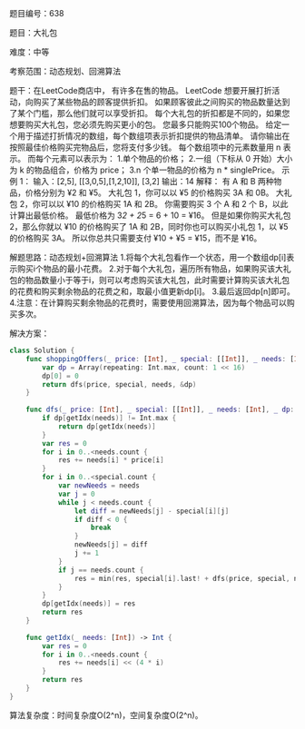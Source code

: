 题目编号：638

题目：大礼包

难度：中等

考察范围：动态规划、回溯算法

题干：在LeetCode商店中， 有许多在售的物品。
LeetCode 想要开展打折活动，向购买了某些物品的顾客提供折扣。
如果顾客彼此之间购买的物品数量达到了某个门槛，那么他们就可以享受折扣。
每个大礼包的折扣都是不同的，如果您想要购买大礼包，您必须先购买更小的包。
您最多只能购买100个物品。
给定一个用于描述打折情况的数组，每个数组项表示折扣提供的物品清单。
请你输出在按照最佳价格购买完物品后，您将支付多少钱。
每个数组项中的元素数量用 n 表示。
而每个元素可以表示为：
1.单个物品的价格；
2.一组（下标从 0 开始）大小为 k 的物品组合，价格为 price；
3.n 个单一物品的价格为 n * singlePrice。
示例 1：
输入：[2,5], [[3,0,5],[1,2,10]], [3,2]
输出：14
解释：
有 A 和 B 两种物品，价格分别为 ¥2 和 ¥5。
大礼包 1，你可以以 ¥5 的价格购买 3A 和 0B。
大礼包 2，你可以以 ¥10 的价格购买 1A 和 2B。
你需要购买 3 个 A 和 2 个 B，以此计算出最低价格。
最低价格为 3*2 + 2*5 = 6 + 10 = ¥16。
但是如果你购买大礼包 2，那么你就以 ¥10 的价格购买了 1A 和 2B，同时你也可以购买小礼包 1，以 ¥5 的价格购买 3A。
所以你总共只需要支付 ¥10 + ¥5 = ¥15，而不是 ¥16。

解题思路：动态规划+回溯算法
1.将每个大礼包看作一个状态，用一个数组dp[i]表示购买i个物品的最小花费。
2.对于每个大礼包，遍历所有物品，如果购买该大礼包的物品数量小于等于i，则可以考虑购买该大礼包，此时需要计算购买该大礼包的花费和购买剩余物品的花费之和，取最小值更新dp[i]。
3.最后返回dp[n]即可。
4.注意：在计算购买剩余物品的花费时，需要使用回溯算法，因为每个物品可以购买多次。

解决方案：

```swift
class Solution {
    func shoppingOffers(_ price: [Int], _ special: [[Int]], _ needs: [Int]) -> Int {
        var dp = Array(repeating: Int.max, count: 1 << 16)
        dp[0] = 0
        return dfs(price, special, needs, &dp)
    }
    
    func dfs(_ price: [Int], _ special: [[Int]], _ needs: [Int], _ dp: inout [Int]) -> Int {
        if dp[getIdx(needs)] != Int.max {
            return dp[getIdx(needs)]
        }
        var res = 0
        for i in 0..<needs.count {
            res += needs[i] * price[i]
        }
        for i in 0..<special.count {
            var newNeeds = needs
            var j = 0
            while j < needs.count {
                let diff = newNeeds[j] - special[i][j]
                if diff < 0 {
                    break
                }
                newNeeds[j] = diff
                j += 1
            }
            if j == needs.count {
                res = min(res, special[i].last! + dfs(price, special, newNeeds, &dp))
            }
        }
        dp[getIdx(needs)] = res
        return res
    }
    
    func getIdx(_ needs: [Int]) -> Int {
        var res = 0
        for i in 0..<needs.count {
            res += needs[i] << (4 * i)
        }
        return res
    }
}
```

算法复杂度：时间复杂度O(2^n)，空间复杂度O(2^n)。